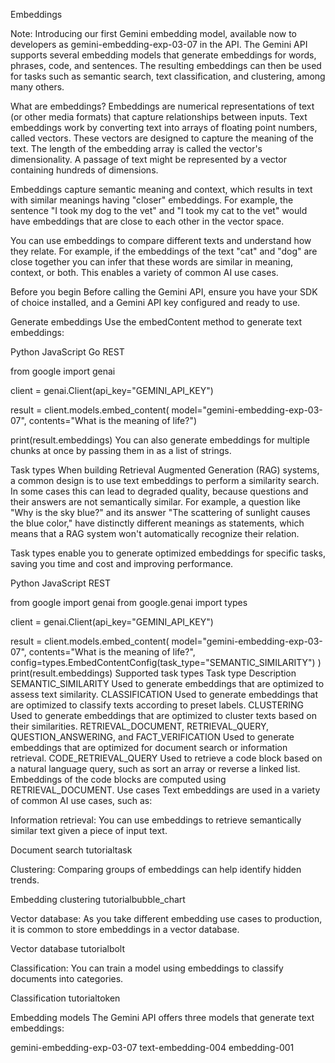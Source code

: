 Embeddings

Note: Introducing our first Gemini embedding model, available now to developers
as gemini-embedding-exp-03-07 in the API. The Gemini API supports several
embedding models that generate embeddings for words, phrases, code, and
sentences. The resulting embeddings can then be used for tasks such as semantic
search, text classification, and clustering, among many others.

What are embeddings? Embeddings are numerical representations of text (or other
media formats) that capture relationships between inputs. Text embeddings work
by converting text into arrays of floating point numbers, called vectors. These
vectors are designed to capture the meaning of the text. The length of the
embedding array is called the vector's dimensionality. A passage of text might
be represented by a vector containing hundreds of dimensions.

Embeddings capture semantic meaning and context, which results in text with
similar meanings having "closer" embeddings. For example, the sentence "I took
my dog to the vet" and "I took my cat to the vet" would have embeddings that are
close to each other in the vector space.

You can use embeddings to compare different texts and understand how they
relate. For example, if the embeddings of the text "cat" and "dog" are close
together you can infer that these words are similar in meaning, context, or
both. This enables a variety of common AI use cases.

Before you begin Before calling the Gemini API, ensure you have your SDK of
choice installed, and a Gemini API key configured and ready to use.

Generate embeddings Use the embedContent method to generate text embeddings:

Python JavaScript Go REST

from google import genai

client = genai.Client(api_key="GEMINI_API_KEY")

result = client.models.embed_content( model="gemini-embedding-exp-03-07",
contents="What is the meaning of life?")

print(result.embeddings) You can also generate embeddings for multiple chunks at
once by passing them in as a list of strings.

Task types When building Retrieval Augmented Generation (RAG) systems, a common
design is to use text embeddings to perform a similarity search. In some cases
this can lead to degraded quality, because questions and their answers are not
semantically similar. For example, a question like "Why is the sky blue?" and
its answer "The scattering of sunlight causes the blue color," have distinctly
different meanings as statements, which means that a RAG system won't
automatically recognize their relation.

Task types enable you to generate optimized embeddings for specific tasks,
saving you time and cost and improving performance.

Python JavaScript REST

from google import genai from google.genai import types

client = genai.Client(api_key="GEMINI_API_KEY")

result = client.models.embed_content( model="gemini-embedding-exp-03-07",
contents="What is the meaning of life?",
config=types.EmbedContentConfig(task_type="SEMANTIC_SIMILARITY") )
print(result.embeddings) Supported task types Task type	Description
SEMANTIC_SIMILARITY	Used to generate embeddings that are optimized to assess
text similarity. CLASSIFICATION	Used to generate embeddings that are optimized
to classify texts according to preset labels. CLUSTERING	Used to generate
embeddings that are optimized to cluster texts based on their similarities.
RETRIEVAL_DOCUMENT, RETRIEVAL_QUERY, QUESTION_ANSWERING, and
FACT_VERIFICATION	Used to generate embeddings that are optimized for document
search or information retrieval. CODE_RETRIEVAL_QUERY	Used to retrieve a code
block based on a natural language query, such as sort an array or reverse a
linked list. Embeddings of the code blocks are computed using
RETRIEVAL_DOCUMENT. Use cases Text embeddings are used in a variety of common AI
use cases, such as:

Information retrieval: You can use embeddings to retrieve semantically similar
text given a piece of input text.

Document search tutorialtask

Clustering: Comparing groups of embeddings can help identify hidden trends.

Embedding clustering tutorialbubble_chart

Vector database: As you take different embedding use cases to production, it is
common to store embeddings in a vector database.

Vector database tutorialbolt

Classification: You can train a model using embeddings to classify documents
into categories.

Classification tutorialtoken

Embedding models The Gemini API offers three models that generate text
embeddings:

gemini-embedding-exp-03-07 text-embedding-004 embedding-001
